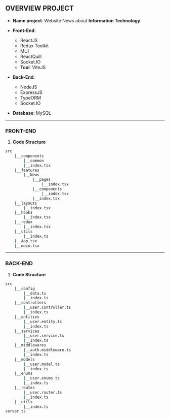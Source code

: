 ## OVERVIEW PROJECT

- **Name project**: Website News about **Information Technology**

- **Front-End**:
  - ReactJS
  - Redux Toolkit
  - MUI
  - ReactQuill
  - Socket.IO
  - **Tool**: ViteJS

- **Back-End**:
  - NodeJS
  - ExpressJS
  - TypeORM
  - Socket.IO

- **Database**: MySQL

---

### FRONT-END

1. **Code Structure**

```sh
src
    |__components
        |__common
        |__index.tsx
    |__features
        |__News
            |__pages
                |__index.tsx
            |__components
                |__index.tsx
            |__index.tsx
    |__layouts
        |__index.tsx
    |__hooks
        |__index.tsx
    |__redux
        |__index.tsx
    |__utils
        |__index.ts
    |__App.tsx
    |__main.tsx
```

--- 

### BACK-END

1. **Code Structure**

```sh
src
    |__config
        |__data.ts
        |__index.ts
    |__controllers
        |__user.controller.ts
        |__index.ts
    |__entities
        |__user.entity.ts
        |__index.ts
    |__services
        |__user.service.ts
        |__index.ts
    |__middlewares
        |__auth.middleware.ts
        |__index.ts
    |__models
        |__user.model.ts
        |__index.ts
    |__enums
        |__user.enums.ts
        |__index.ts
    |__routes
        |__user.router.ts
        |__index.ts
    |__utils
        |__index.ts
server.ts
```